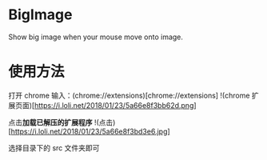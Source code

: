 # BigImage

Show big image when your mouse move onto image.

# 使用方法

打开 chrome 输入：(chrome://extensions)[chrome://extensions]
!(chrome 扩展页面)[https://i.loli.net/2018/01/23/5a66e8f3bb62d.png]

点击**加载已解压的扩展程序**
!(点击)[https://i.loli.net/2018/01/23/5a66e8f3bd3e6.jpg]

选择目录下的 src 文件夹即可
